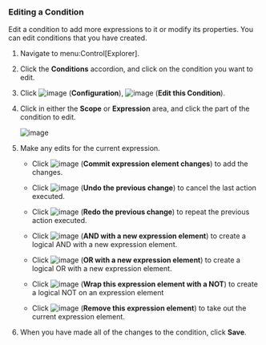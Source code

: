 ### Editing a Condition

Edit a condition to add more expressions to it or modify its properties.
You can edit conditions that you have created.

1.  Navigate to menu:Control\[Explorer\].

2.  Click the **Conditions** accordion, and click on the condition you
    want to edit.

3.  Click ![image](../images/1847.png) (**Configuration**),
    ![image](../images/1851.png) (**Edit this Condition**).

4.  Click in either the **Scope** or **Expression** area, and click the
    part of the condition to edit.

    ![image](../images/1898.png)

5.  Make any edits for the current expression.

      - Click ![image](../images/1863.png) (**Commit expression element
        changes**) to add the changes.

      - Click ![image](../images/1899.png) (**Undo the previous change**)
        to cancel the last action executed.

      - Click ![image](../images/1900.png) (**Redo the previous change**)
        to repeat the previous action executed.

      - Click ![image](../images/1901.png) (**AND with a new expression
        element**) to create a logical AND with a new expression
        element.

      - Click ![image](../images/1902.png) (**OR with a new expression
        element**) to create a logical OR with a new expression element.

      - Click ![image](../images/1903.png) (**Wrap this expression element
        with a NOT**) to create a logical NOT on an expression element

      - Click ![image](../images/1904.png) (**Remove this expression
        element**) to take out the current expression element.

6.  When you have made all of the changes to the condition, click
    **Save**.
